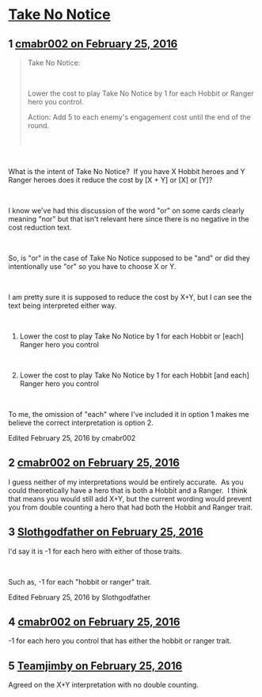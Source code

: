 # [Take No Notice](https://community.fantasyflightgames.com/topic/203661-take-no-notice/)

## 1 [cmabr002 on February 25, 2016](https://community.fantasyflightgames.com/topic/203661-take-no-notice/?do=findComment&comment=2070892)

> Take No Notice:
> 
>  
> 
> Lower the cost to play Take No Notice by 1 for each Hobbit or Ranger hero you control.
> 
> Action: Add 5 to each enemy's engagement cost until the end of the round.
> 
>  

 

What is the intent of Take No Notice?  If you have X Hobbit heroes and Y Ranger heroes does it reduce the cost by [X + Y] or [X] or [Y]?

 

I know we've had this discussion of the word "or" on some cards clearly meaning "nor" but that isn't relevant here since there is no negative in the cost reduction text.

 

So, is "or" in the case of Take No Notice supposed to be "and" or did they intentionally use "or" so you have to choose X or Y.

 

I am pretty sure it is supposed to reduce the cost by X+Y, but I can see the text being interpreted either way. 

 

1) Lower the cost to play Take No Notice by 1 for each Hobbit or [each] Ranger hero you control

 

2) Lower the cost to play Take No Notice by 1 for each Hobbit [and each] Ranger hero you control

 

To me, the omission of "each" where I've included it in option 1 makes me believe the correct interpretation is option 2.

Edited February 25, 2016 by cmabr002

## 2 [cmabr002 on February 25, 2016](https://community.fantasyflightgames.com/topic/203661-take-no-notice/?do=findComment&comment=2070967)

I guess neither of my interpretations would be entirely accurate.  As you could theoretically have a hero that is both a Hobbit and a Ranger.  I think that means you would still add X+Y, but the current wording would prevent you from double counting a hero that had both the Hobbit and Ranger trait.

## 3 [Slothgodfather on February 25, 2016](https://community.fantasyflightgames.com/topic/203661-take-no-notice/?do=findComment&comment=2070988)

I'd say it is -1 for each hero with either of those traits.

 

Such as, -1 for each "hobbit or ranger" trait.

Edited February 25, 2016 by Slothgodfather

## 4 [cmabr002 on February 25, 2016](https://community.fantasyflightgames.com/topic/203661-take-no-notice/?do=findComment&comment=2071000)

-1 for each hero you control that has either the hobbit or ranger trait.

## 5 [Teamjimby on February 25, 2016](https://community.fantasyflightgames.com/topic/203661-take-no-notice/?do=findComment&comment=2071381)

Agreed on the X+Y interpretation with no double counting.

